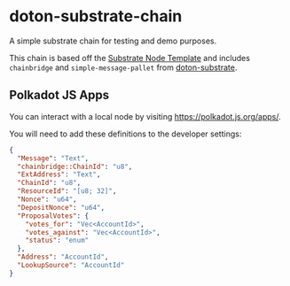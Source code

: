 # doton-substrate-chain

A simple substrate chain for testing and demo purposes.

This chain is based off the [Substrate Node Template](https://github.com/substrate-developer-hub/substrate-node-template) and includes `chainbridge` and `simple-message-pallet` from [doton-substrate](https://github.com/wintexpro/doton-substrate).

## Polkadot JS Apps

You can interact with a local node by visiting https://polkadot.js.org/apps/.

You will need to add these definitions to the developer settings:

```json
{
  "Message": "Text",
  "chainbridge::ChainId": "u8",
  "ExtAddress": "Text",
  "ChainId": "u8",
  "ResourceId": "[u8; 32]",
  "Nonce": "u64",
  "DepositNonce": "u64",
  "ProposalVotes": {
    "votes_for": "Vec<AccountId>",
    "votes_against": "Vec<AccountId>",
    "status": "enum"
  },
  "Address": "AccountId",
  "LookupSource": "AccountId"
}
```
